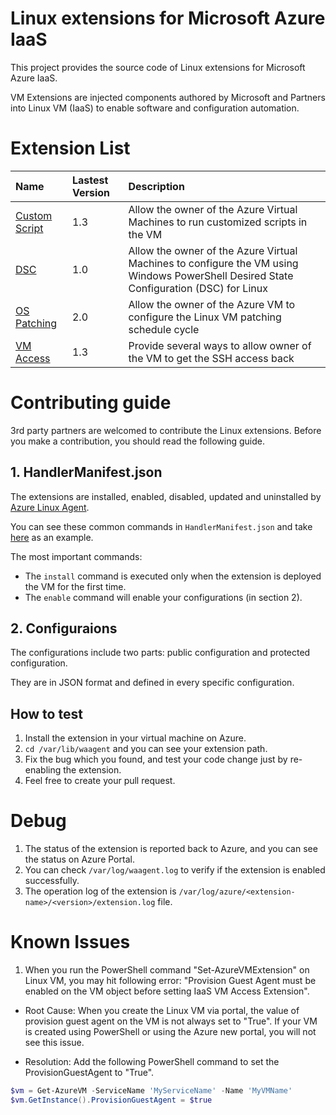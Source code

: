 # Linux extensions for Microsoft Azure IaaS

This project provides the source code of Linux extensions for Microsoft Azure IaaS.

VM Extensions are injected components authored by Microsoft and Partners into Linux VM (IaaS) to enable software and configuration automation.

# Extension List

| Name | Lastest Version | Description |
|:---|:---|:---|
| [Custom Script](https://github.com/Azure/azure-linux-extensions/tree/master/CustomScript) | 1.3 | Allow the owner of the Azure Virtual Machines to run customized scripts in the VM |
| [DSC](https://github.com/Azure/azure-linux-extensions/tree/master/DSC) | 1.0 | Allow the owner of the Azure Virtual Machines to configure the VM using Windows PowerShell Desired State Configuration (DSC) for Linux |
| [OS Patching](https://github.com/Azure/azure-linux-extensions/tree/master/OSPatching) | 2.0 | Allow the owner of the Azure VM to configure the Linux VM patching schedule cycle |
| [VM Access](https://github.com/Azure/azure-linux-extensions/tree/master/VMAccess) | 1.3 | Provide several ways to allow owner of the VM to get the SSH access back |

# Contributing guide
3rd party partners are welcomed to contribute the Linux extensions. Before you make a contribution, you should read the following guide.

## 1. HandlerManifest.json
The extensions are installed, enabled, disabled, updated and uninstalled by [Azure Linux Agent](https://azure.microsoft.com/en-us/documentation/articles/virtual-machines-linux-agent-user-guide/).

You can see these common commands in `HandlerManifest.json` and take [here](https://github.com/Azure/azure-linux-extensions/blob/master/CustomScript/HandlerManifest.json) as an example.

The most important commands:
* The `install` command is executed only when the extension is deployed the VM for the first time.
* The `enable` command will enable your configurations (in section 2).

## 2. Configuraions
The configurations include two parts: public configuration and protected configuration.

They are in JSON format and defined in every specific configuration.

## How to test
1. Install the extension in your virtual machine on Azure.
2. `cd /var/lib/waagent` and you can see your extension path.
3. Fix the bug which you found, and test your code change just by re-enabling the extension.
4. Feel free to create your pull request.

# Debug
1. The status of the extension is reported back to Azure, and you can see the status on Azure Portal.
2. You can check `/var/log/waagent.log` to verify if the extension is enabled successfully.
3. The operation log of the extension is `/var/log/azure/<extension-name>/<version>/extension.log` file.

# Known Issues
1. When you run the PowerShell command "Set-AzureVMExtension" on Linux VM, you may hit following error: "Provision Guest Agent must be enabled on the VM object before setting IaaS VM Access Extension". 

  * Root Cause: When you create the Linux VM via portal, the value of provision guest agent on the VM is not always set to "True". If your VM is created using PowerShell or using the Azure new portal, you will not see this issue.

  * Resolution: Add the following PowerShell command to set the ProvisionGuestAgent to "True".
  ```powershell
  $vm = Get-AzureVM -ServiceName 'MyServiceName' -Name 'MyVMName'
  $vm.GetInstance().ProvisionGuestAgent = $true
  ```
